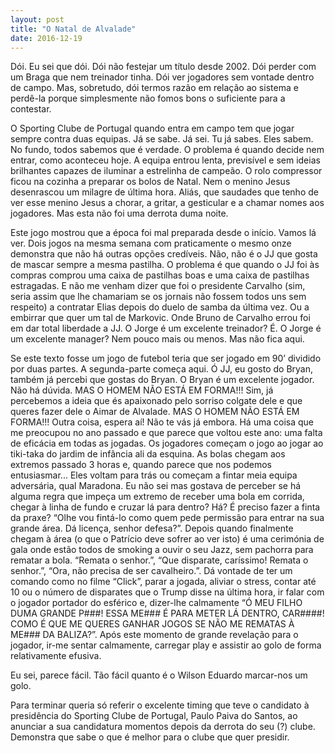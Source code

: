 ```yaml
---
layout: post
title: "O Natal de Alvalade"
date: 2016-12-19
---
```

<p>Dói. Eu sei que dói. Dói não festejar um título desde 2002. Dói perder com um Braga que nem treinador tinha. Dói ver jogadores sem vontade dentro de campo. Mas, sobretudo, dói termos razão em relação ao sistema e perdê-la porque simplesmente não fomos bons o suficiente para a contestar.</p> 
<p>O Sporting Clube de Portugal quando entra em campo tem que jogar sempre contra duas equipas. Já se sabe. Já sei. Tu já sabes. Eles sabem. No fundo, todos sabemos que é verdade. O problema é quando decide nem entrar, como aconteceu hoje. A equipa entrou lenta, previsível e sem ideias brilhantes capazes de iluminar a estrelinha de campeão. O rolo compressor ficou na cozinha a preparar os bolos de Natal. Nem o menino Jesus desenrascou um milagre de última hora. Aliás, que saudades que tenho de ver esse menino Jesus a chorar, a gritar, a gesticular e a chamar nomes aos jogadores. Mas esta não foi uma derrota duma noite.</p>
<p>Este jogo mostrou que a época foi mal preparada desde o início. Vamos lá ver. Dois jogos na mesma semana com praticamente o mesmo onze demonstra que não há outras opções credíveis. Não, não é o JJ que gosta de mascar sempre a mesma pastilha. O problema é que quando o JJ foi às compras comprou uma caixa de pastilhas boas e uma caixa de pastilhas estragadas. E não me venham dizer que foi o presidente Carvalho (sim, seria assim que lhe chamariam se os jornais não fossem todos uns sem respeito) a contratar Elias depois do duelo de samba da última vez. Ou a embirrar que quer um tal de Markovic. Onde Bruno de Carvalho errou foi em dar total liberdade a JJ. O Jorge é um excelente treinador? É. O Jorge é um excelente manager? Nem pouco mais ou menos. Mas não fica aqui.</p>
<p>Se este texto fosse um jogo de futebol teria que ser jogado em 90’ dividido por duas partes. A segunda-parte começa aqui. Ó JJ, eu gosto do Bryan, também já percebi que gostas do Bryan. O Bryan é um excelente jogador. Não há dúvida. MAS O HOMEM NÃO ESTÁ EM FORMA!!! Sim, já percebemos a ideia que és apaixonado pelo sorriso colgate dele e que queres fazer dele o Aimar de Alvalade. MAS O HOMEM NÃO ESTÁ EM FORMA!!! Outra coisa, espera aí! Não te vás já embora. Há uma coisa que me preocupou no ano passado e que parece que voltou este ano: uma falta de eficácia em todas as jogadas. Os jogadores começam o jogo ao jogar ao tiki-taka do jardim de infância ali da esquina. As bolas chegam aos extremos passado 3 horas e, quando parece que nos podemos entusiasmar... Eles voltam para trás ou começam a fintar meia equipa adversária, qual Maradona. Eu não sei mas gostava de perceber se há alguma regra que impeça um extremo de receber uma bola em corrida, chegar à linha de fundo e cruzar lá para dentro? Há? É preciso fazer a finta da praxe? “Olhe vou fintá-lo como quem pede permissão para entrar na sua grande área. Dá licença, senhor defesa?”. Depois quando finalmente chegam à área (o que o Patrício deve sofrer ao ver isto) é uma cerimónia de gala onde estão todos de smoking a ouvir o seu Jazz, sem pachorra para rematar a bola. “Remata o senhor.”, “Que disparate, caríssimo! Remata o senhor.”, “Ora, não precisa de ser cavalheiro.”. Dá vontade de ter um comando como no filme “Click”, parar a jogada, aliviar o stress, contar até 10 ou o número de disparates que o Trump disse na última hora, ir falar com o jogador portador do esférico e, dizer-lhe calmamente “Ó MEU FILHO DUMA GRANDE P###! ESSA ME### É PARA METER LÁ DENTRO, CAR####! COMO É QUE ME QUERES GANHAR JOGOS SE NÃO ME REMATAS À ME### DA BALIZA?”. Após este momento de grande revelação para o jogador, ir-me sentar calmamente, carregar play e assistir ao golo de forma relativamente efusiva.</p>
<p>Eu sei, parece fácil. Tão fácil quanto é o Wilson Eduardo marcar-nos um golo.</p>
<p>Para terminar queria só referir o excelente timing que teve o candidato à presidência do Sporting Clube de Portugal, Paulo Paiva do Santos, ao anunciar a sua candidatura momentos depois da derrota do seu (?) clube. Demonstra que sabe o que é melhor para o clube que quer presidir.</p>
